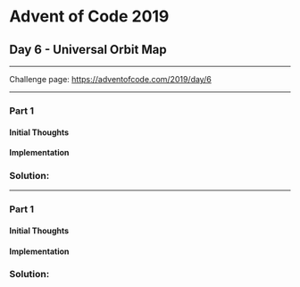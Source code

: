 # Advent of Code 2019
## Day 6 - Universal Orbit Map
---
Challenge page: https://adventofcode.com/2019/day/6

---
### Part 1
#### Initial Thoughts
#### Implementation
### Solution:
---
### Part 1
#### Initial Thoughts
#### Implementation
### Solution:
